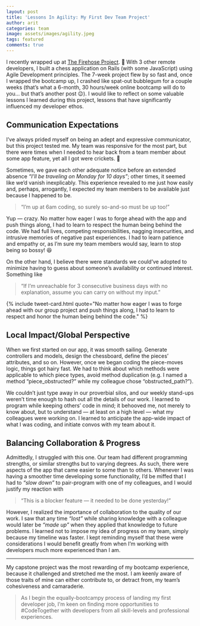```yaml
---
layout: post
title: 'Lessons In Agility: My First Dev Team Project'
author: arit
categories: team
image: assets/images/agility.jpeg
tags: featured
comments: true
---
```

I recently wrapped up at [The Firehose Project](https://thefirehoseproject.com/). 🎉 With 3 other remote developers, I built a chess application on Rails (with some JavaScript) using Agile Development principles. The 7-week project flew by so fast and, once I wrapped the bootcamp up, I crashed like spat-out bubblegum for a couple weeks (that’s what a 6-month, 30 hours/week online bootcamp will do to you… but that’s another post 😉). I would like to reflect on some valuable lessons I learned during this project, lessons that have significantly influenced my developer ethos.

## **Communication Expectations**

I’ve always prided myself on being an adept and expressive communicator, but this project tested me. My team was responsive for the most part, but there were times when I needed to hear back from a team member about some app feature, yet all I got were crickets. 🦗

Sometimes, we gave each other adequate notice before an extended absence  _“I’ll be traveling on Monday for 10 days”_; other times, it seemed like we’d vanish inexplicably. This experience revealed to me just how easily and, perhaps, arrogantly, I expected my team members to be available just because I happened to be.

> “I’m up at 6am coding, so surely so-and-so must be up too!”

Yup — crazy. No matter how eager I was to forge ahead with the app and push things along, I had to learn to respect the human being behind the code. We had full lives, competing responsibilities, nagging insecurities, and intrusive memories of negative past experiences. I had to learn patience and empathy or, as I’m sure my team members would say, learn to stop being so bossy! 😆

On the other hand, I believe there were standards we could’ve adopted to minimize having to guess about someone’s availability or continued interest. Something like

> “If I’m unreachable for 3 consecutive business days with no explanation, assume you can carry on without my input.”

{% include tweet-card.html quote="No matter how eager I was to forge ahead with our group project and push things along, I had to learn to respect and honor the human being behind the code." %}

## **Local Impact/Global Perspective**

When we first started on our app, it was smooth sailing. Generate controllers and models, design the chessboard, define the pieces’ attributes, and so on. However, once we began coding the piece-moves logic, things got hairy fast. We had to think about which methods were applicable to which piece types, avoid method duplication (e.g. I named a method “piece_obstructed?” while my colleague chose “obstructed_path?”).

We couldn’t just type away in our proverbial silos, and our weekly stand-ups weren’t time enough to hash out all the details of our work. I learned to program while keeping others’ code in mind; it behooved me, not merely to know about, but to understand — at least on a high level — what my colleagues were working on. I learned to anticipate the app-wide impact of what I was coding, and initiate convos with my team about it.

## **Balancing Collaboration & Progress**

Admittedly, I struggled with this one. Our team had different programming strengths, or similar strengths but to varying degrees. As such, there were aspects of the app that came easier to some than to others. Whenever I was having a smoother time developing some functionality, I’d be miffed that I had to  _“slow down”_  to pair-program with one of my colleagues, and I would justify my reaction with

> “This is a blocker feature — it needed to be done yesterday!”

However, I realized the importance of collaboration to the quality of our work. I saw that any time  _“lost”_  while sharing knowledge with a colleague would later be  _“made up”_  when they applied that knowledge to future problems. I learned not to impose my idea of progress on my team, simply because my timeline was faster. I kept reminding myself that these were considerations I would benefit greatly from when I’m working with developers much more experienced than I am.

----------

My capstone project was the most rewarding of my bootcamp experience, because it challenged and stretched me the most. I am keenly aware of those traits of mine can either contribute to, or detract from, my team’s cohesiveness and camaraderie.

> As I begin the equally-bootcampy process of landing my first developer job, I’m keen on finding more opportunities to #CodeTogether with developers from all skill-levels and professional experiences.